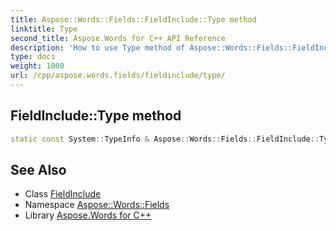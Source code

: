 ```yaml
---
title: Aspose::Words::Fields::FieldInclude::Type method
linktitle: Type
second_title: Aspose.Words for C++ API Reference
description: 'How to use Type method of Aspose::Words::Fields::FieldInclude class in C++.'
type: docs
weight: 1000
url: /cpp/aspose.words.fields/fieldinclude/type/
---
```

## FieldInclude::Type method




```cpp
static const System::TypeInfo & Aspose::Words::Fields::FieldInclude::Type()
```

## See Also

* Class [FieldInclude](../)
* Namespace [Aspose::Words::Fields](../../)
* Library [Aspose.Words for C++](../../../)

